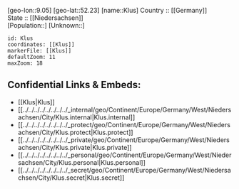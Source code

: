 ﻿---
location: [52.23,9.05] 
mapzoom: [7,12] 
mapmarker: city 
type: City
tags:
- geo/City


SpocWebEntityId: 31505
isDeleted: false
confidential: public

---
[geo-lon::9.05] 
[geo-lat::52.23] 
[name::Klus] 
Country :: [[Germany]]  
State :: [[Niedersachsen]]  
[Population::] 
[Unknown::] 


```leaflet
id: Klus
coordinates: [[Klus]] 
markerFile: [[Klus]] 
defaultZoom: 11 
maxZoom: 18
```


## Confidential Links & Embeds: 
- [[Klus|Klus]]  
- [[../../../../../../../../_internal/geo/Continent/Europe/Germany/West/Niedersachsen/City/Klus.internal|Klus.internal]] 
- [[../../../../../../../../_protect/geo/Continent/Europe/Germany/West/Niedersachsen/City/Klus.protect|Klus.protect]] 
- [[../../../../../../../../_private/geo/Continent/Europe/Germany/West/Niedersachsen/City/Klus.private|Klus.private]] 
- [[../../../../../../../../_personal/geo/Continent/Europe/Germany/West/Niedersachsen/City/Klus.personal|Klus.personal]] 
- [[../../../../../../../../_secret/geo/Continent/Europe/Germany/West/Niedersachsen/City/Klus.secret|Klus.secret]] 

